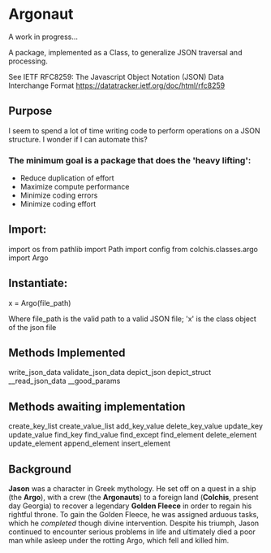 # Argonaut

A work in progress...

A package, implemented as a Class, to generalize JSON traversal and processing.

See IETF RFC8259: The Javascript Object Notation (JSON) Data Interchange Format https://datatracker.ietf.org/doc/html/rfc8259

## Purpose

I seem to spend a lot of time writing code to perform operations on a JSON structure. I wonder if I can automate this?

### The minimum goal is a package that does the 'heavy lifting':

- Reduce duplication of effort
- Maximize compute performance
- Minimize coding errors
- Minimize coding effort

## Import:
import os
from pathlib import Path
import config
from colchis.classes.argo import Argo


## Instantiate:

x = Argo(file_path)

Where file_path is the valid path to a valid JSON file; 'x' is the class object of the json file

## Methods Implemented

write_json_data
validate_json_data
depict_json
depict_struct
__read_json_data
__good_params

## Methods awaiting implementation

create_key_list
create_value_list
add_key_value
delete_key_value
update_key
update_value
find_key
find_value
find_except
find_element
delete_element
update_element
append_element
insert_element


## Background
**Jason** was a character in Greek mythology.  He set off on a quest in a ship (the **Argo**), with a crew (the **Argonauts**) to a foreign land (**Colchis**, present day Georgia) to recover a legendary **Golden Fleece** in order to regain his rightful throne.  To gain the Golden Fleece, he was assigned arduous tasks, which he *completed* though divine intervention.  Despite his triumph, Jason continued to encounter serious problems in life and ultimately died a poor man while asleep under the rotting Argo, which fell and killed him.
